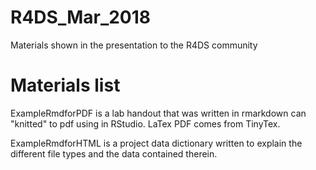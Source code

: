 # R4DS_Mar_2018
Materials shown in the presentation to the R4DS community

# Materials list
ExampleRmdforPDF is a lab handout that was written in rmarkdown can "knitted" to pdf using in RStudio. LaTex PDF comes from TinyTex.

ExampleRmdforHTML is a project data dictionary written to explain the different file types and the data contained therein.
